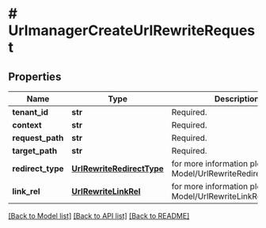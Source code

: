 # # UrlmanagerCreateUrlRewriteRequest


## Properties 


Name | Type | Description | Notes
------------ | ------------- | ------------- | -------------
**tenant_id**| **str** | Required.  | [optional]
**context**| **str** | Required.  | [optional]
**request_path**| **str** | Required.  | [optional]
**target_path**| **str** | Required.  | [optional]
**redirect_type**| [**UrlRewriteRedirectType**](UrlRewriteRedirectType.md) |  for more information please, see Model/UrlRewriteRedirectType.php  | [optional] [default to UrlRewriteRedirectType.UNKNOWN]
**link_rel**| [**UrlRewriteLinkRel**](UrlRewriteLinkRel.md) |  for more information please, see Model/UrlRewriteLinkRel.php  | [optional] [default to UrlRewriteLinkRel.UNKNOWN]


[[Back to Model list]](../../README.md#models) [[Back to API list]](../../README.md#endpoints) [[Back to README]](../../README.md)

